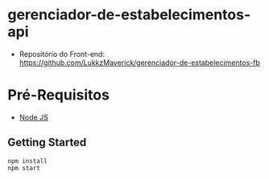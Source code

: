# gerenciador-de-estabelecimentos-api

- Repositório do Front-end: https://github.com/LukkzMaverick/gerenciador-de-estabelecimentos-fb

# Pré-Requisitos

 - [Node JS](https://nodejs.org/en/)
 
## Getting Started

    npm install   
    npm start
